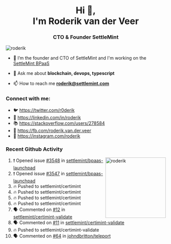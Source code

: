 <h1 align="center">Hi 👋,<br/> I'm Roderik van der Veer</h1>
<h3 align="center">CTO & Founder SettleMint</h3>

<p align="left"> <img src="https://komarev.com/ghpvc/?username=roderik" alt="roderik" /> </p>

- 🔭 I’m the founder and CTO of SettleMint and I'm working on the [SettleMint BPaaS](https://settlemint.com)

- 💬 Ask me about **blockchain, devops, typescript**

- 📫 How to reach me **roderik@settlemint.com**



### Connect with me:

- 🐦 https://twitter.com/r0derik
- 🏢 https://linkedin.com/in/roderik
- 📚 https://stackoverflow.com/users/278584
- 🙊 https://fb.com/roderik.van.der.veer
- 📸 https://instagram.com/roderik

### Recent Github Activity
<img src="https://github-readme-stats.vercel.app/api?username=roderik&show_icons=true&count_private=true" alt="roderik" align="right" height="190" />

<!--START_SECTION:activity-->
1. ❗️ Opened issue [#3548](https://github.com/settlemint/bpaas-launchpad/issues/3548) in [settlemint/bpaas-launchpad](https://github.com/settlemint/bpaas-launchpad)
2. ❗️ Opened issue [#3547](https://github.com/settlemint/bpaas-launchpad/issues/3547) in [settlemint/bpaas-launchpad](https://github.com/settlemint/bpaas-launchpad)
3. 🔥 Pushed to settlemint/certimint
4. 🔥 Pushed to settlemint/certimint
5. 🔥 Pushed to settlemint/certimint
6. 🔥 Pushed to settlemint/certimint
7. 🗣 Commented on [#12](https://github.com/settlemint/certimint-validate/issues/12) in [settlemint/certimint-validate](https://github.com/settlemint/certimint-validate)
8. 🗣 Commented on [#11](https://github.com/settlemint/certimint-validate/issues/11) in [settlemint/certimint-validate](https://github.com/settlemint/certimint-validate)
9. 🔥 Pushed to settlemint/certimint-validate
10. 🗣 Commented on [#64](https://github.com/johndbritton/teleport/issues/64) in [johndbritton/teleport](https://github.com/johndbritton/teleport)
<!--END_SECTION:activity-->